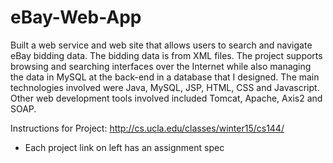 # eBay-Web-App

Built a web service and web site that allows users to search and navigate eBay bidding data. The bidding data is from XML files. The project supports browsing and searching interfaces over the Internet while also managing the data in MySQL at the back-end in a database that I designed. The main technologies involved were  Java, MySQL, JSP, HTML, CSS and Javascript. Other web development tools involved included Tomcat, Apache, Axis2 and SOAP.

Instructions for Project: http://cs.ucla.edu/classes/winter15/cs144/
* Each project link on left has an assignment spec

